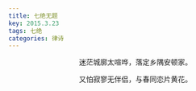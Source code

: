 ```yaml
---
title: 七绝无题
key: 2015.3.23
tags: 七绝
categories: 律诗
---
```


<p align="center">迷茫城廓太喧哗，落定乡隅安顿家。
</p>
<p align="center">又怕寂寥无伴侣，与春同恋片黄花。
</p>
